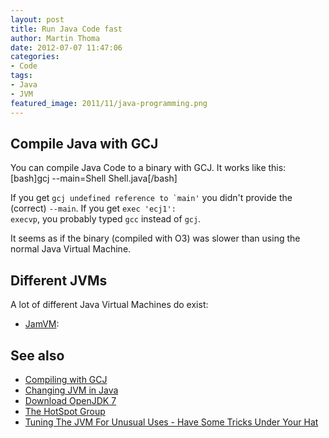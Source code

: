 ```yaml
---
layout: post
title: Run Java Code fast
author: Martin Thoma
date: 2012-07-07 11:47:06
categories: 
- Code
tags: 
- Java
- JVM
featured_image: 2011/11/java-programming.png
---
```

<h2>Compile Java with GCJ</h2>
You can compile Java Code to a binary with GCJ. It works like this:
[bash]gcj --main=Shell Shell.java[/bash]

If you get <code>gcj undefined reference to `main'</code> you didn't provide the (correct) <code>--main</code>.
If you get <code>exec 'ecj1': execvp</code>, you probably typed <code>gcc</code> instead of <code>gcj</code>.

It seems as if the binary (compiled with O3) was slower than using the normal Java Virtual Machine.

<h2>Different JVMs</h2>
A lot of different Java Virtual Machines do exist:
<ul>
  <li><a href="http://en.wikipedia.org/wiki/JamVM">JamVM</a>: </li>
</ul>


<h2>See also</h2>
<ul>
  <li><a href="http://gcc.gnu.org/java/compile.html">Compiling with GCJ</a></li>
  <li><a href="http://askubuntu.com/q/107278/10425">Changing JVM in Java</a></li>
  <li><a href="http://download.java.net/openjdk/jdk7/">Download OpenJDK 7</a></li>
  <li><a href="http://openjdk.java.net/groups/hotspot/">The HotSpot Group</a></li>
  <li><a href="http://nerds-central.blogspot.de/2009/09/tuning-jvm-for-unusual-uses-have-some.html">Tuning The JVM For Unusual Uses - Have Some Tricks Under Your Hat</a></li>
</ul>